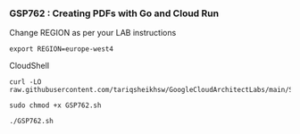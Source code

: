### GSP762 : Creating PDFs with Go and Cloud Run 

Change REGION as per your LAB instructions
```
export REGION=europe-west4
```

CloudShell
```
curl -LO raw.githubusercontent.com/tariqsheikhsw/GoogleCloudArchitectLabs/main/Solutions/GSP762.sh

sudo chmod +x GSP762.sh

./GSP762.sh
```
